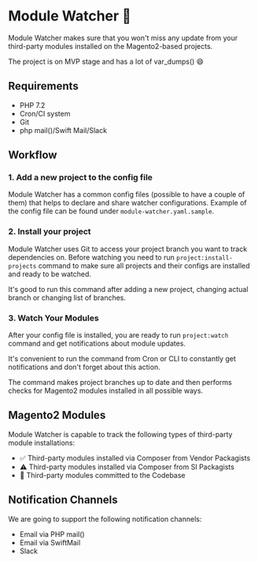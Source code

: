 # Module Watcher 🔎

Module Watcher makes sure that you won't miss any update from your third-party modules 
installed on the Magento2-based projects.

The project is on MVP stage and has a lot of var_dumps() 😄

## Requirements

- PHP 7.2
- Cron/CI system
- Git
- php mail()/Swift Mail/Slack

## Workflow

### 1. Add a new project to the config file

Module Watcher has a common config files (possible to have a couple of them) 
that helps to declare and share watcher configurations. Example of the config file can be found
under `module-watcher.yaml.sample`.

### 2. Install your project

Module Watcher uses Git to access your project branch you want to track dependencies on.
Before watching you need to run `project:install-projects` command to make sure all projects and their configs are
installed and ready to be watched.

It's good to run this command after adding a new project, changing actual branch or changing list of branches.

### 3. Watch Your Modules

After your config file is installed, you are ready to run `project:watch` command and 
get notifications about module updates.

It's convenient to run the command from Cron or CLI to constantly get notifications and don't forget about this action.

The command makes project branches up to date and then performs checks for
Magento2 modules installed in all possible ways.

## Magento2 Modules

Module Watcher is capable to track the following types of third-party module installations:

- ✅ Third-party modules installed via Composer from Vendor Packagists
- ⚠️ Third-party modules installed via Composer from SI Packagists
- 🚨 Third-party modules committed to the Codebase

## Notification Channels

We are going to support the following notification channels:

- Email via PHP mail()
- Email via SwiftMail
- Slack
